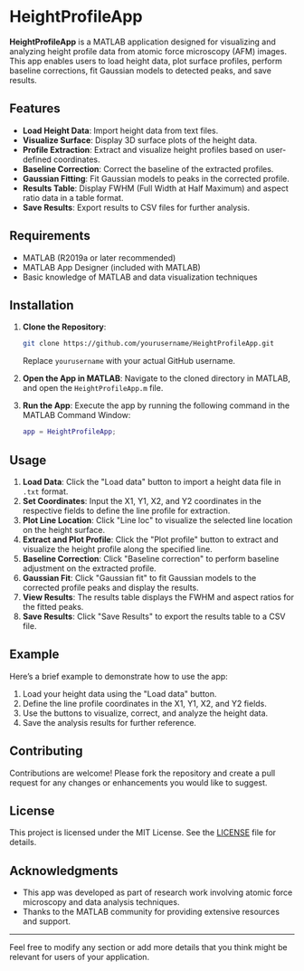 # HeightProfileApp

**HeightProfileApp** is a MATLAB application designed for visualizing and analyzing height profile data from atomic force microscopy (AFM) images. This app enables users to load height data, plot surface profiles, perform baseline corrections, fit Gaussian models to detected peaks, and save results.

## Features

- **Load Height Data**: Import height data from text files.
- **Visualize Surface**: Display 3D surface plots of the height data.
- **Profile Extraction**: Extract and visualize height profiles based on user-defined coordinates.
- **Baseline Correction**: Correct the baseline of the extracted profiles.
- **Gaussian Fitting**: Fit Gaussian models to peaks in the corrected profile.
- **Results Table**: Display FWHM (Full Width at Half Maximum) and aspect ratio data in a table format.
- **Save Results**: Export results to CSV files for further analysis.

## Requirements

- MATLAB (R2019a or later recommended)
- MATLAB App Designer (included with MATLAB)
- Basic knowledge of MATLAB and data visualization techniques

## Installation

1. **Clone the Repository**:
   ```bash
   git clone https://github.com/yourusername/HeightProfileApp.git
   ```
   Replace `yourusername` with your actual GitHub username.

2. **Open the App in MATLAB**:
   Navigate to the cloned directory in MATLAB, and open the `HeightProfileApp.m` file.

3. **Run the App**:
   Execute the app by running the following command in the MATLAB Command Window:
   ```matlab
   app = HeightProfileApp;
   ```

## Usage

1. **Load Data**: Click the "Load data" button to import a height data file in `.txt` format.
2. **Set Coordinates**: Input the X1, Y1, X2, and Y2 coordinates in the respective fields to define the line profile for extraction.
3. **Plot Line Location**: Click "Line loc" to visualize the selected line location on the height surface.
4. **Extract and Plot Profile**: Click the "Plot profile" button to extract and visualize the height profile along the specified line.
5. **Baseline Correction**: Click "Baseline correction" to perform baseline adjustment on the extracted profile.
6. **Gaussian Fit**: Click "Gaussian fit" to fit Gaussian models to the corrected profile peaks and display the results.
7. **View Results**: The results table displays the FWHM and aspect ratios for the fitted peaks.
8. **Save Results**: Click "Save Results" to export the results table to a CSV file.

## Example

Here’s a brief example to demonstrate how to use the app:

1. Load your height data using the "Load data" button.
2. Define the line profile coordinates in the X1, Y1, X2, and Y2 fields.
3. Use the buttons to visualize, correct, and analyze the height data.
4. Save the analysis results for further reference.

## Contributing

Contributions are welcome! Please fork the repository and create a pull request for any changes or enhancements you would like to suggest.

## License

This project is licensed under the MIT License. See the [LICENSE](LICENSE) file for details.

## Acknowledgments

- This app was developed as part of research work involving atomic force microscopy and data analysis techniques.
- Thanks to the MATLAB community for providing extensive resources and support.

---

Feel free to modify any section or add more details that you think might be relevant for users of your application.
